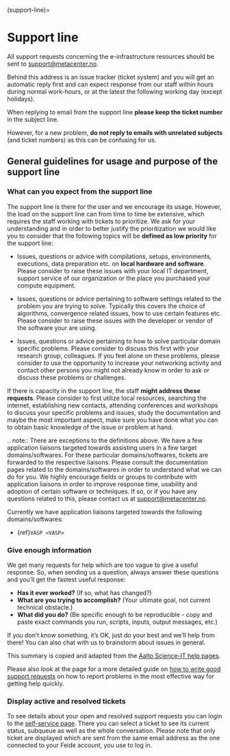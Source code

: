 (support-line)=

# Support line

All support requests concerning the e-infrastructure resources should be sent to
[support@metacenter.no](mailto:support@metacenter.no).

Behind this address is an issue tracker (ticket system) and you will get an
automatic reply first and can expect response from our staff within hours
during normal work-hours, or at the latest the following working day (except
holidays).

When replying to email from the support line **please keep the ticket number** in
the subject line.

However, for a new problem, **do not reply to emails with unrelated subjects** (and
ticket numbers) as this can be confusing for us.

## General guidelines for usage and purpose of the support line

### What can you expect from the support line

The support line is there for the user and we encourage its usage. However, the load on the support line can
from time to time be extensive, which requires the staff working with tickets to prioritize. We ask for your understanding 
and in order to better justify the prioritization we would like you to consider that the following topics will be **defined as 
low priority** for the support line:

- Issues, questions or advice with compilations, setups, environments, executions, data preparation etc. on **local hardware and software**.
  Please consider to raise these issues with your local IT department, support service of our organization or the place you purchased your compute equipment.

- Issues, questions or advice pertaining to software settings related to the problem you are trying to solve. Typically this 
  covers the choice of algorithms, convergence related issues, how to use certain features etc. Please consider
  to raise these issues with the developer or vendor of the software your are using.

- Issues, questions or advice pertaining to how to solve particular domain specific problems. Please consider to discuss this first with
  your research group, colleagues. If you feel alone on these problems, please consider to use the opportunity to 
  increase your networking activity and contact other persons you might not already know in order to ask or discuss these
  problems or challenges.
  
If there is capacity in the support line, the staff **might address these requests**. Please consider to first utilize local resources, 
searching the internet, establishing new contacts, attending conferences and workshops to discuss your specific problems and issues,
study the documentation and maybe the most important aspect, make sure you have done what you can to obtain basic knowledge of the
issue or problem at hand.

.. note::
   There are exceptions to the definitions above. We have a few application liaisons targeted towards assisting users in a few target domains/softwares. For these particular domains/softwares, tickets are forwarded to the respective liaisons. Please consult the documentation pages related to the domains/softwares in order to understand what we can do for you. We highly encourage fields or groups to contribute with application liaisons in order to improve response time, usability and adoption of certain software or techniques. If so, or if you have any questions related to this, please contact us at [support@metacenter.no](mailto:support@metacenter.no).
   
   Currently we have application liaisons targeted towards the following domains/softwares:
   
   - {ref}`VASP <VASP>`

### Give enough information

We get many requests for help which are too vague to give a useful response.
So, when sending us a question, always answer these questions and you’ll get
the fastest useful response:

- **Has it ever worked?** (If so, what has changed?)
- **What are you trying to accomplish?** (Your ultimate goal, not current technical obstacle.)
- **What did you do?** (Be specific enough to be reproducible - copy and paste exact commands you run, scripts, inputs, output messages, etc.)

If you don’t know something, it’s OK, just do your best and we’ll help from
there! You can also chat with us to brainstorm about issues in general.

This summary is copied and adapted from the [Aalto Science-IT help pages](https://scicomp.aalto.fi/triton/help/#give-enough-information).

Please also look at the page for a more detailed guide on [how to write good support
requests](how_to_write_good_support_requests.md) on how to report problems in
the most effective way for getting help quickly.


### Display active and resolved tickets

To see details about your open and resolved support requests you can login to the
[self-service page](https://rt.uninett.no/SelfService).
There you can select a ticket to see its current status, subqueue as well as the
whole conversation.
Please note that only ticket are displayed which are sent from the same email address as the one connected to your Feide account, you use to log in.
